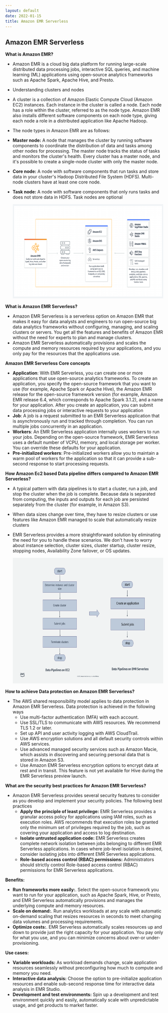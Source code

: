 ```yaml
---
layout: default
date: 2022-01-15
title: Amazon EMR Serverless
---
```


## Amazon EMR Serverless

**What is Amazon EMR?**
 - Amazon EMR is a cloud big data platform for running large-scale distributed data processing jobs, interactive SQL queries, and machine learning (ML) applications using open-source analytics frameworks such as Apache Spark, Apache Hive, and Presto.
 - Understanding clusters and nodes
  - A cluster is a collection of Amazon Elastic Compute Cloud (Amazon EC2) instances. Each instance in the cluster is called a node. Each node has a role within the cluster, referred to as the node type. Amazon EMR also installs different software components on each node type, giving each node a role in a distributed application like Apache Hadoop.
  - The node types in Amazon EMR are as follows:
   - **Master node:** A node that manages the cluster by running software components to coordinate the distribution of data and tasks among other nodes for processing. The master node tracks the status of tasks and monitors the cluster's health. Every cluster has a master node, and it's possible to create a single-node cluster with only the master node.
   - **Core node:** A node with software components that run tasks and store data in your cluster's Hadoop Distributed File System (HDFS). Multi-node clusters have at least one core node.
   - **Task node:** A node with software components that only runs tasks and does not store data in HDFS. Task nodes are optional

        <img src="images/emr-serverless/image1.png" class="inline" width="700" height="300"/>

**What is Amazon EMR Serverless?**
 - Amazon EMR Serverless is a serverless option on Amazon EMR that makes it easy for data analysts and engineers to run open-source big data analytics frameworks without configuring, managing, and scaling clusters or servers. You get all the features and benefits of Amazon EMR without the need for experts to plan and manage clusters.
 - Amazon EMR Serverless automatically provisions and scales the compute and memory resources required by your applications, and you only pay for the resources that the applications use.

**Amazon EMR Serverless Core concepts**
 - **Application**: With EMR Serverless, you can create one or more applications that use open-source analytics frameworks. To create an application, you specify the open-source framework that you want to use (for example, Apache Spark or Apache Hive), the Amazon EMR release for the open-source framework version (for example, Amazon EMR release 6.4, which corresponds to Apache Spark 3.1.2), and a name for your application. After you create an application, you can submit data processing jobs or interactive requests to your application
 - **Job**: A job is a request submitted to an EMR Serverless application that is asynchronously run and tracked through completion. You can run multiple jobs concurrently in an application.
 - **Workers**: An EMR Serverless application internally uses workers to run your jobs. Depending on the open-source framework, EMR Serverless uses a default number of VCPU, memory, and local storage per worker. You can override these defaults for your application.
 - **Pre-initialized workers**: Pre-initialized workers allow you to maintain a warm pool of workers for the application so that it can provide a sub-second response to start processing requests.

**How Amazon Ec2 based Data pipeline differs compared to Amazon EMR Serverless?**
 - A typical pattern with data pipelines is to start a cluster, run a job, and stop the cluster when the job is complete. Because data is separated from computing, the inputs and outputs for each job are persisted separately from the cluster (for example, in Amazon S3).
 - When data sizes change over time, they have to resize clusters or use features like Amazon EMR managed to scale that automatically resize clusters
 - EMR Serverless provides a more straightforward solution by eliminating the need for you to handle these scenarios. We don't have to worry about instance selection, cluster sizes, cluster startup, cluster resize, stopping nodes, Availability Zone failover, or OS updates.
  
      <img src="images/emr-serverless/image2.png" class="inline" width="700" height="400"/>

**How to achieve Data protection on Amazon EMR Serverless?**
 - The AWS shared responsibility model applies to data protection in Amazon EMR Serverless. Data protection is achieved in the following ways
   - Use multi-factor authentication (MFA) with each account.
   - Use SSL/TLS to communicate with AWS resources. We recommend TLS 1.2 or later.
   - Set up API and user activity logging with AWS CloudTrail.
   - Use AWS encryption solutions and all default security controls within AWS services.
   - Use advanced managed security services such as Amazon Macie, which assists in discovering and securing personal data that is stored in Amazon S3.
   - Use Amazon EMR Serverless encryption options to encrypt data at rest and in transit. This feature is not yet available for Hive during the EMR Serverless preview launch.

**What are the security best practices for Amazon EMR Serverless?**
 - Amazon EMR Serverless provides several security features to consider as you develop and implement your security policies. The following best practices
    - **Apply the principle of least privilege:** EMR Serverless provides a granular access policy for applications using IAM roles, such as execution roles. AWS recommends that execution roles be granted only the minimum set of privileges required by the job, such as covering your application and access to log destination. 
    - **Isolate untrusted application code:** EMR Serverless creates complete network isolation between jobs belonging to different EMR Serverless applications. In cases where job-level isolation is desired, consider isolating jobs into different EMR Serverless applications.
    - **Role-based access control (RBAC) permissions:** Administrators should strictly control Role-based access control (RBAC) permissions for EMR Serverless applications.

**Benefits:**
 - **Run frameworks more easily:**. Select the open-source framework you want to run for your application, such as Apache Spark, Hive, or Presto, and
 EMR Serverless automatically provisions and manages the underlying compute and memory resources.
 - **Scale on demand:**. Run analytics workloads at any scale with automatic on-demand scaling that resizes resources in seconds to meet changing data
 volumes and processing requirements.
 - **Optimize costs:**. EMR Serverless automatically scales resources up and down to provide just the right capacity for your application. You pay only
 for what you use, and you can minimize concerns about over-or under-provisioning.

**Use cases:**
 - **Variable workloads:** As workload demands change, scale application resources seamlessly without preconfiguring how much to compute and
 memory you need.
 - **Interactive data analysis:** Choose the option to pre-initialize application resources and enable sub-second response time for interactive data analysis in
 EMR Studio.
 - **Development and test environments:** Spin up a development and test environment quickly and easily, automatically scale with unpredictable usage, and
 get products to market faster.
